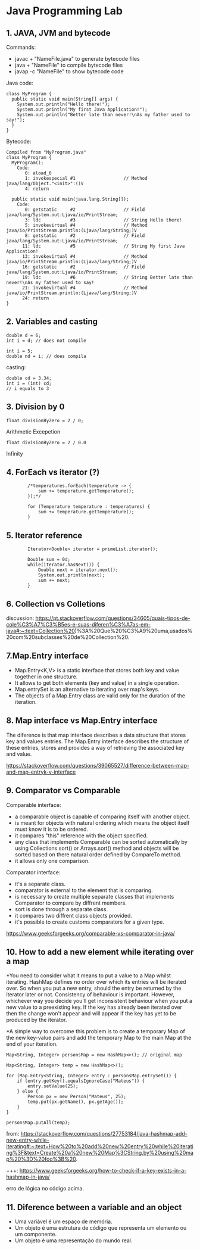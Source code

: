 # Java Programming Lab

## 1. JAVA, JVM and bytecode

Commands:

- javac + "NameFile.java" to generate bytecode files
- java + "NameFile" to compile bytecode files
- javap -c "NameFile" to show bytecode code

Java code:

```
class MyProgram {
  public static void main(String[] args) {
    System.out.println("Hello there!");
    System.out.println("My first Java Application!");
    System.out.println("Better late than never!\nAs my father used to say!");
  }
}
```

Bytecode:

```
Compiled from "MyProgram.java"
class MyProgram {
  MyProgram();
    Code:
       0: aload_0
       1: invokespecial #1                  // Method java/lang/Object."<init>":()V
       4: return

  public static void main(java.lang.String[]);
    Code:
       0: getstatic     #2                  // Field java/lang/System.out:Ljava/io/PrintStream;
       3: ldc           #3                  // String Hello there!
       5: invokevirtual #4                  // Method java/io/PrintStream.println:(Ljava/lang/String;)V
       8: getstatic     #2                  // Field java/lang/System.out:Ljava/io/PrintStream;
      11: ldc           #5                  // String My first Java Application!
      13: invokevirtual #4                  // Method java/io/PrintStream.println:(Ljava/lang/String;)V
      16: getstatic     #2                  // Field java/lang/System.out:Ljava/io/PrintStream;
      19: ldc           #6                  // String Better late than never!\nAs my father used to say!
      21: invokevirtual #4                  // Method java/io/PrintStream.println:(Ljava/lang/String;)V
      24: return
}
```

## 2. Variables and casting

```
double d = 6;
int i = d; // does not compile
```

```
int i = 5;
double nd = i; // does compila
```

casting:

```
double cd = 3.34;
int i = (int) cd;
// i equals to 3
```

## 3. Division by 0

```
float divisionByZero = 2 / 0;
```

Arithmetic Excepetion

```
float divisionByZero = 2 / 0.0
```

Infinity

## 4. ForEach vs iterator (?)

```
        /*temperatures.forEach(temperature -> {
            sum += temperature.getTemperature();
        });*/

        for (Temperature temperature : temperatures) {
            sum += temperature.getTemperature();
        }
```

## 5. Iterator reference

```
        Iterator<Double> iterator = primeList.iterator();

        Double sum = 0d;
        while(iterator.hasNext()) {
            Double next = iterator.next();
            System.out.println(next);
            sum += next;
        }
```

## 6. Collection vs Colletions

discussion: https://pt.stackoverflow.com/questions/34605/quais-tipos-de-cole%C3%A7%C3%B5es-e-suas-diferen%C3%A7as-em-java#:~:text=Collection%20)%3A%20Que%20%C3%A9%20uma,usados%20com%20subclasses%20de%20Collection%20.

## 7.Map.Entry interface

- Map.Entry<K,V> is a static interface that stores both key and value together in one structure.
- It allows to get both elements (key and value) in a single operation.
- Map.entrySet is an alternative to iterating over map's keys.
- The objects of a Map.Entry class are valid only for the duration of the iteration.

## 8. Map interface vs Map.Entry interface

The diference is that map interface describes a data structure that stores key and values entries. The Map.Entry interface describes the structure of these entries, stores and provides a way of retrieving the associated key and value.

https://stackoverflow.com/questions/39065527/difference-between-map-and-map-entryk-v-interface

## 9. Comparator vs Comparable

Comparable interface:

- a comparable object is capable of comparing itself with another object.
- is meant for objects with natural ordering which means the object itself must know it is to be ordered.
- it compares "this" reference with the object specified.
- any class that implements Comparable can be sorted automatically by using Collections.sort() or Arrays.sort() method and objects will be sorted based on there natural order defined by CompareTo method.
- it allows only one comparison.

Comparator interface:

- it's a separate class.
- comparator is external to the element that is comparing.
- is necessary to create multiple separate classes that implements Comparator to compare by diffrent members.
- sort is done through a separate class.
- it compares two diffrent class objects provided.
- it's possible to create customs comparators for a given type.

https://www.geeksforgeeks.org/comparable-vs-comparator-in-java/

## 10. How to add a new element while iterating over a map

\*You need to consider what it means to put a value to a Map whilst iterating. HashMap defines no order over which its entries will be iterated over. So when you put a new entry, should the entry be returned by the iterator later or not. Consistency of behaviour is important. However, whichever way you decide you'll get inconsistent behaviour when you put a new value to a preexisting key. If the key has already been iterated over then the change won't appear and will appear if the key has yet to be produced by the iterator.

\*A simple way to overcome this problem is to create a temporary Map of the new key-value pairs and add the temporary Map to the main Map at the end of your iteration.

```
Map<String, Integer> personsMap = new HashMap<>(); // original map

Map<String, Integer> temp = new HashMap<>();

for (Map.Entry<String, Integer> entry : personsMap.entrySet()) {
    if (entry.getKey().equalsIgnoreCase("Mateus")) {
        entry.setValue(25);
    } else {
        Person px = new Person("Mateus", 25);
        temp.put(px.getName(), px.getAge());
    }
}

personsMap.putAll(temp);
```

from: https://stackoverflow.com/questions/27753184/java-hashmap-add-new-entry-while-iterating#:~:text=How%20to%20add%20new%20entry%20while%20iterating%3F&text=Create%20a%20new%20Map%3CString,by%20using%20map%20%3D%20foo%3B%20.

+++: https://www.geeksforgeeks.org/how-to-check-if-a-key-exists-in-a-hashmap-in-java/

erro de lógica no código acima.

## 11. Diference between a variable and an object

- Uma variável é um espaço de memória.
- Um objeto é uma estrutura de código que representa um elemento ou um componente.
- Um objeto é uma representação do mundo real.
